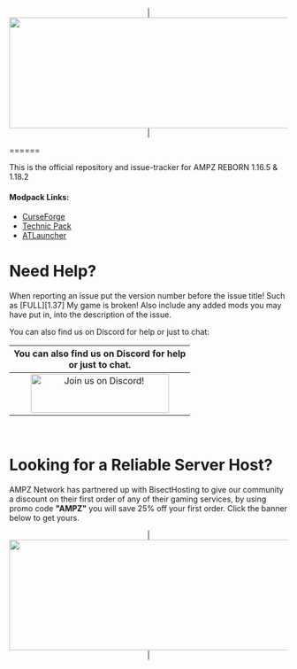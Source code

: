 <p align="center">
| <img src="https://www.bisecthosting.com/images/CF/AMPZ_Reborn/BH_AR_Header.png" alt="Get your server today!"  width="1920" height="200"></a>|
</p>
======

This is the official repository and issue-tracker for AMPZ REBORN 1.16.5 & 1.18.2
    
#### Modpack Links: 
+ [CurseForge](https://www.curseforge.com/minecraft/modpacks/ampz-reborn)
+ [Technic Pack](https://www.technicpack.net/modpack/volt-reborn-1102.1219164)  
+ [ATLauncher](https://atlauncher.com/pack/AMPZREBORN)
  
Need Help?
======
When reporting an issue put the version number before the issue title! Such as [FULL][1.37] My game is broken! Also include any added mods you may have put in, into the description of the issue. 
 
You can also find us on Discord for help or just to chat:   
  
|You can also find us on Discord for help<br>or just to chat.|
|:------------:|
|<a href="https://discord.gg/enrpMDd"><img src="https://discord.com/assets/ff41b628a47ef3141164bfedb04fb220.png" alt="Join us on Discord!"  width="250" height="70"></a>|
<br>

Looking for a Reliable Server Host?
======
AMPZ Network has partnered up with BisectHosting to give our community a discount on their first order of any of their gaming services, by using promo code **"AMPZ"** you will save 25% off your first order. Click the banner below to get yours. 

<p align="center">
| <a href="https://bisecthosting.com/AMPZ"><img src="https://www.bisecthosting.com/images/CF/AMPZ_Reborn/BH_AR_PromoCard.png" alt="Get your server today!"  width="1920" height="200"></a>|
</p>

